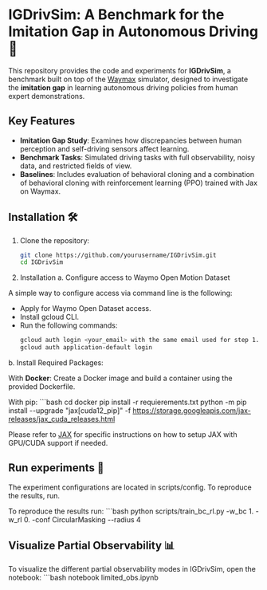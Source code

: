 # IGDrivSim: A Benchmark for the Imitation Gap in Autonomous Driving 🚗

This repository provides the code and experiments for **IGDrivSim**, a benchmark built on top of the [Waymax](https://github.com/waymo-research/waymax.git) simulator, designed to investigate the **imitation gap** in learning autonomous driving policies from human expert demonstrations.

## Key Features
- **Imitation Gap Study**: Examines how discrepancies between human perception and self-driving sensors affect learning.
- **Benchmark Tasks**: Simulated driving tasks with full observability, noisy data, and restricted fields of view.
- **Baselines**: Includes evaluation of behavioral cloning and a combination of behavioral cloning with reinforcement learning (PPO) trained with Jax on Waymax.

## Installation 🛠️

1. Clone the repository:
   ```bash
   git clone https://github.com/yourusername/IGDrivSim.git
   cd IGDrivSim

2. Installation
a. Configure access to Waymo Open Motion Dataset

A simple way to configure access via command line is the following:

- Apply for Waymo Open Dataset access.
- Install gcloud CLI.
- Run the following commands:
    ```bash
    gcloud auth login <your_email> with the same email used for step 1.
    gcloud auth application-default login

b. Install Required Packages:

With **Docker**: Create a Docker image and build a container using the provided Dockerfile.

With pip:
    ```bash
   cd docker
   pip install -r requierements.txt
   python -m pip install --upgrade "jax[cuda12_pip]" -f https://storage.googleapis.com/jax-releases/jax_cuda_releases.html

Please refer to [JAX](https://github.com/google/jax#installation) for specific instructions on how to setup JAX with GPU/CUDA support if needed.

## Run experiments 🔄

The experiment configurations are located in scripts/config. To reproduce the results, run.

To reproduce the results run:
    ```bash
    python scripts/train_bc_rl.py -w_bc 1. -w_rl 0. -conf CircularMasking --radius 4

## Visualize Partial Observability 📊

To visualize the different partial observability modes in IGDrivSim, open the notebook:
    ```bash
    notebook limited_obs.ipynb


